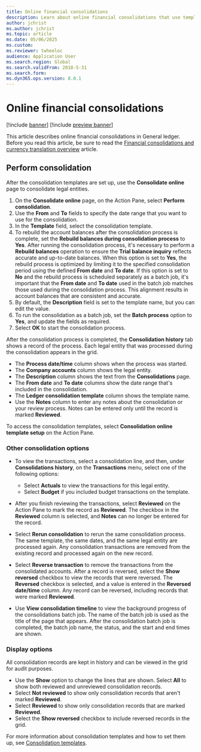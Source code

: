 ```yaml
---
title: Online financial consolidations
description: Learn about online financial consolidations that use templates in General ledger, including an outline and process for performing consolidation.
author: jchrist
ms.author: jchrist
ms.topic: article
ms.date: 05/06/2025
ms.custom:
ms.reviewer: twheeloc
audience: Application User
ms.search.region: Global
ms.search.validFrom: 2018-5-31
ms.search.form: 
ms.dyn365.ops.version: 8.0.1
---
```


# Online financial consolidations

[!include [banner](../includes/banner.md)]
[!include [preview banner](../includes/preview-banner.md)]

This article describes online financial consolidations in General ledger. Before you read this article, be sure to read the [Financial consolidations and currency translation overview](financial-consolidations-currency-translation.md) article.

## Perform consolidation

After the consolidation templates are set up, use the **Consolidate online** page to consolidate legal entities.

1. On the **Consolidate online** page, on the Action Pane, select **Perform consolidation**.
1. Use the **From** and **To** fields to specify the date range that you want to use for the consolidation.
1. In the **Template** field, select the consolidation template.
2. To rebuild the account balances after the consolidation process is complete, set the **Rebuild balances during consolidation process** to **Yes**. After running the consolidation process, it's necessary to perform a **Rebuild balances** operation to ensure the **Trial balance inquiry** reflects accurate and up-to-date balances. When this option is set to **Yes**, the rebuild process is optimized by limiting it to the specified consolidation period using the defined **From date** and **To date**. If this option is set to **No** and the rebuild process is scheduled separately as a batch job, it's important that the **From date** and **To date** used in the batch job matches those used during the consolidation process. This alignment results in account balances that are consistent and accurate. 
1. By default, the **Description** field is set to the template name, but you can edit the value.
1. To run the consolidation as a batch job, set the **Batch process** option to **Yes**, and update the fields as required.
1. Select **OK** to start the consolidation process.

After the consolidation process is completed, the **Consolidation history** tab shows a record of the process. Each legal entity that was processed during the consolidation appears in the grid.

- The **Process date/time** column shows when the process was started.
- The **Company accounts** column shows the legal entity.
- The **Description** column shows the text from the **Consolidations** page.
- The **From date** and **To date** columns show the date range that's included in the consolidation.
- The **Ledger consolidation template** column shows the template name.
- Use the **Notes** column to enter any notes about the consolidation or your review process. Notes can be entered only until the record is marked **Reviewed**.

To access the consolidation templates, select **Consolidation online template setup** on the Action Pane.

### Other consolidation options

- To view the transactions, select a consolidation line, and then, under **Consolidations history**, on the **Transactions** menu, select one of the following options:

    - Select **Actuals** to view the transactions for this legal entity.
    - Select **Budget** if you included budget transactions on the template.

- After you finish reviewing the transactions, select **Reviewed** on the Action Pane to mark the record as **Reviewed**. The checkbox in the **Reviewed** column is selected, and **Notes** can no longer be entered for the record.
- Select **Rerun consolidation** to rerun the same consolidation process. The same template, the same dates, and the same legal entity are processed again. Any consolidation transactions are removed from the existing record and processed again on the new record.
- Select **Reverse transaction** to remove the transactions from the consolidated accounts. After a record is reversed, select the **Show reversed** checkbox to view the records that were reversed. The **Reversed** checkbox is selected, and a value is entered in the **Reversed date/time** column. Any record can be reversed, including records that were marked **Reviewed**.
- Use **View consolidation timeline** to view the background progress of the consolidations batch job. The name of the batch job is used as the title of the page that appears. After the consolidation batch job is completed, the batch job name, the status, and the start and end times are shown.

### Display options

All consolidation records are kept in history and can be viewed in the grid for audit purposes.

- Use the **Show** option to change the lines that are shown. Select **All** to show both reviewed and unreviewed consolidation records.
- Select **Not reviewed** to show only consolidation records that aren't marked **Reviewed**.
- Select **Reviewed** to show only consolidation records that are marked **Reviewed**.
- Select the **Show reversed** checkbox to include reversed records in the grid.

For more information about consolidation templates and how to set them up, see [Consolidation templates](Consolidation-templates.md).
